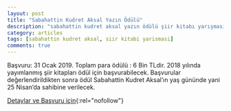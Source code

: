 ```yaml
---
layout: post
title: "Sabahattin Kudret Aksal Yazın Ödülü"
description: "sabahattin kudret aksal yazın ödülü şiir kitabı yarışması"
category: articles
tags: [sabahattin kudret aksal, siir kitabi yarismasi]
comments: true
---
```


Başvuru: 31 Ocak 2019. Toplam para ödülü : 6 Bin TLdir.
2018 yılında yayımlanmış şiir kitapları ödül için başvurabilecek. Başvurular değerlendirildikten sonra ödül Sabahattin Kudret Aksal’ın yaş gününde yani 25 Nisan’da sahibine verilecek. 

[Detaylar ve Başvuru için](https://724kultursanat.com/sabahattin-kudret-aksal-yazin-odulu-duzenleniyor/){:rel="nofollow"}